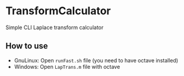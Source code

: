# TransformCalculator
Simple CLI Laplace transform calculator

## How to use
- GnuLinux: Open `runFast.sh` file (you need to have octave installed)
- Windows: Open `LapTrans.m` file with octave